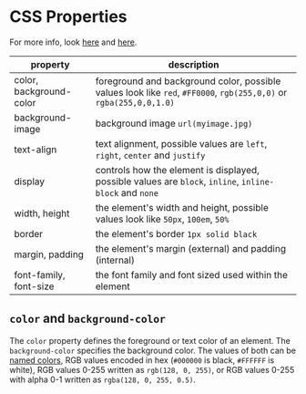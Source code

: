 
# CSS Properties

For more info, look [here](https://developer.mozilla.org/en-US/docs/Web/CSS/Reference) and [here](https://www.w3schools.com/cssref/).


| property | description |
|--- |--- |
| color, background-color | foreground and background color, possible values look like `red`, `#FF0000`, `rgb(255,0,0)` or `rgba(255,0,0,1.0)`  |
| background-image | background image `url(myimage.jpg)`|
| text-align | text alignment, possible values are `left`, `right`, `center` and `justify` |
| display | controls how the element is displayed, possible values are `block`, `inline`, `inline-block` and `none` |
| width, height | the element's width and height, possible values look like `50px`, `100em`, `50%` |
| border | the element's border `1px solid black` |
| margin, padding | the element's margin (external) and padding (internal) |
| font-family, font-size | the font family and font sized used within the element |


## `color` and `background-color`


The `color` property defines the foreground or text color of an element. The `background-color` specifies the background color. The values of both can be [named colors](http://htmlcolorcodes.com/color-names/), RGB values encoded in hex (`#000000` is black, `#FFFFFF` is white), RGB values 0-255 written as `rgb(128, 0, 255)`, or RGB values 0-255 with alpha 0-1 written as `rgba(128, 0, 255, 0.5)`.

